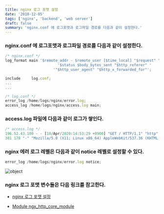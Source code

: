 ```yaml
---
title: nginx 로그 포맷 설정
date: '2018-12-05'
tags: ['nginx', 'backend', 'web server']
draft: false
summary: 'nginx.conf 에 로그포맷과 로그파일 경로를 다음과 같이 설정한다.'
---
```


### nginx.conf 에 로그포맷과 로그파일 경로를 다음과 같이 설정한다.

```javascript
/* nginx.conf */
log_format main '$remote_addr - $remote_user [$time_local] "$request" "$scheme" "$host" '
                        '$status $body_bytes_sent "$http_referer" '
                      '"$http_user_agent" "$http_x_forwarded_for"';

include     log.conf;
...
...

/* log.conf */
error_log /home/logs/nginx/error.log;
access_log /home/logs/nginx/access.log main;
```

### access.log 파일에 다음과 같이 로그가 쌓인다.

```javascript
/* access.log */
196.52.43.100 - - [10/Apr/2020:14:53:29 +0900] "GET / HTTP/1.1" "http" "133.186.133.33"
301 178 "-" "Mozilla/5.0 (X11; Linux x86_64) AppleWebKit/537.36 (KHTML, like Gecko) Chrome/72.0.3602.2 Safari/537.36" "-"
```

### nginx 에러 로그 레벨은 다음과 같이 notice 레벨로 설정할 수 있다.

```javascript
error_log /home/logs/nginx/error.log notice;
```

![object](/static/images/nginx-error-level.png 'object')

### nginx 로그 포맷 변수들은 다음 링크를 참고한다.

- [nginx 로그 포맷 설정](https://emessell.tistory.com/m/101?category=712465)

- [Module ngx_http_core_module](http://nginx.org/en/docs/http/ngx_http_core_module.html)
